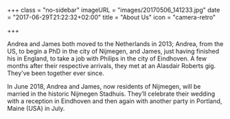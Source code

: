 +++
class = "no-sidebar"
imageURL = "images/20170506_141233.jpg"
date = "2017-06-29T21:22:32+02:00"
title = "About Us"
icon = "camera-retro"

+++

<!--more-->
Andrea and James both moved to the Netherlands in 2013; Andrea, from the US, to begin a PhD in the city of Nijmegen, and James, just having finished his in England, to take a job with Philips in the city of Eindhoven. A few months after their respective arrivals, they met at an Alasdair Roberts gig. They’ve been together ever since. 

In June 2018, Andrea and James, now residents of Nijmegen, will be married in the historic Nijmegen Stadhuis. They’ll celebrate their wedding with a reception in Eindhoven and then again with another party in Portland, Maine (USA) in July.
